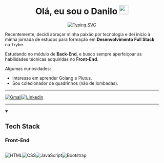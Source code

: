 <h1 align="center">Olá, eu sou o Danilo <img src="https://media.giphy.com/media/hvRJCLFzcasrR4ia7z/giphy.gif" width="30px"/> </h1>

<p align='center'>
  <a href="https://git.io/typing-svg"><img src="https://readme-typing-svg.demolab.com?font=Fira+Code&size=28&duration=3000&pause=500&center=true&&width=435&height=70&lines=Desenvolvedor+Front-End;Estudante+de+Back-End;Whovian" alt="Typing SVG" /></a>
</p>
<p >Recentemente, decidi abraçar minha paixão por tecnologia e dei início à minha jornada de estudos para formação em <strong>Desenvolvimento Full Stack</strong> na Trybe.</p>
<p>Estudando no módulo de <strong>Back-End</strong>, e busco sempre aperfeiçoar as habilidades técnicas adquiridas no <strong>Front-End</strong>. </p>

<p>Algumas curiosidades:</p>

<ul>
  <li>Interesse em aprender Golang e Plutus.</li>
  <li>Sou colecionador de quadrinhos (não de lombadas).</li>
</ul>

**********
<span style="display:flex">
  <a href="mailto:dan.argolo@gmail.com">
    <img src="https://img.shields.io/badge/Gmail-D14836?style=for-the-badge&logo=gmail&logoColor=white" alt="Gmail"/>
  </a>
  <a href="https://www.linkedin.com/in/danargolo/" target="_blank">
    <img src="https://img.shields.io/badge/LinkedIn-0077B5?style=for-the-badge&logo=linkedin&logoColor=white" alt="Linkedin">
  </a>
</span>

**********
<details open>
  <summary><h2>Tech Stack</h2></summary>

  <h3>Front-End</h3>
  <span style="display:flex">
    <p><img/ src="https://img.shields.io/badge/HTML5-E34F26?style=for-the-badge&logo=html5&logoColor=white" alt="HTML" style='pointer-events:none'></p>
    <p><img/ src="https://img.shields.io/badge/CSS3-1572B6?style=for-the-badge&logo=css3&logoColor=white" alt="CSS"></p>
    <p><img/ src="https://img.shields.io/badge/JavaScript-323330?style=for-the-badge&logo=javascript&logoColor=F7DF1E" alt="JavaScript"></p>
    <p><img/ src="https://img.shields.io/badge/Bootstrap-563D7C?style=for-the-badge&logo=bootstrap&logoColor=white" alt="Bootstrap"></p>
  </span>

</details>

